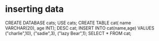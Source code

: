 # inserting data
CREATE DATABASE cats;
USE cats;
CREATE TABLE cat( name VARCHAR(20),
                  age INT);
    DESC cat;
INSERT INTO cat(name,age)
VALUES ("charlie",10),
       ("sadie",3),
       ("lazy Bear",1);
  SELECT * FROM cat;
       
